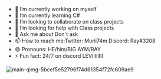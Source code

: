 - 🔭 I’m currently working on myself
- 🌱 I’m currently learning C#
- 👯 I’m looking to collaborate on class projects
- 🤔 I’m looking for help with Class projects
- 💬 Ask me about Don´t ask 
- 📫 How to reach me:Twitter: Murii74m Discord: Ray#3208
- 😄 Pronouns: HE/him/BIG AYM/RAY
- ⚡ Fun fact: 24/7 on discord LEVIIIIIIII


![main-qimg-5bcef5e52796f74d61354f72fc609ae9](https://user-images.githubusercontent.com/94465437/185073843-4aac47e5-6c00-4606-94f2-58ed1d13ff4e.gif)








